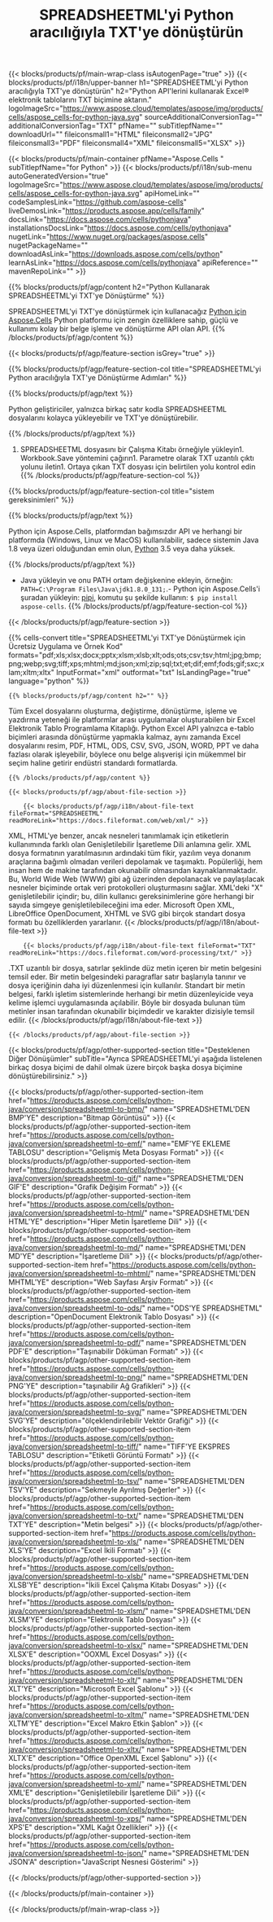 ﻿---
title: SPREADSHEETML'yi Python aracılığıyla TXT'ye dönüştürün
url: /tr/python-java/conversion/spreadsheetml-to-txt/
description: E-tablodan txt'ye Python dönüştürme için örnek kod. Python uygulamasında toplu elektronik tablo ml dosyalarını txt'ye dönüştürmek için API örnek kodunu kullanın.
---
{{< blocks/products/pf/main-wrap-class isAutogenPage="true" >}}
{{< blocks/products/pf/i18n/upper-banner h1="SPREADSHEETML\'yi Python aracılığıyla TXT\'ye dönüştürün" h2="Python API\'lerini kullanarak Excel® elektronik tablolarını TXT biçimine aktarın." logoImageSrc="https://www.aspose.cloud/templates/aspose/img/products/cells/aspose_cells-for-python-java.svg" sourceAdditionalConversionTag="" additionalConversionTag="TXT" pfName="" subTitlepfName="" downloadUrl="" fileiconsmall1="HTML" fileiconsmall2="JPG" fileiconsmall3="PDF" fileiconsmall4="XML" fileiconsmall5="XLSX" >}}

{{< blocks/products/pf/main-container pfName="Aspose.Cells " subTitlepfName="for Python" >}}
{{< blocks/products/pf/i18n/sub-menu autoGeneratedVersion="true" logoImageSrc="https://www.aspose.cloud/templates/aspose/img/products/cells/aspose_cells-for-python-java.svg" apiHomeLink="" codeSamplesLink="https://github.com/aspose-cells" liveDemosLink="https://products.aspose.app/cells/family" docsLink="https://docs.aspose.com/cells/pythonjava" installationsDocsLink="https://docs.aspose.com/cells/pythonjava" nugetLink="https://www.nuget.org/packages/aspose.cells" nugetPackageName="" downloadAsLink="https://downloads.aspose.com/cells/python" learnAsLink="https://docs.aspose.com/cells/pythonjava" apiReference="" mavenRepoLink="" >}}

{{% blocks/products/pf/agp/content h2="Python Kullanarak SPREADSHEETML\'yi TXT\'ye Dönüştürme" %}}

 SPREADSHEETML'yi TXT'ye dönüştürmek için kullanacağız
 [Python için Aspose.Cells](https://pypi.org/project/aspose-cells) 
 Python platformu için zengin özelliklere sahip, güçlü ve kullanımı kolay bir belge işleme ve dönüştürme API olan API. 
{{% /blocks/products/pf/agp/content %}}

{{< blocks/products/pf/agp/feature-section isGrey="true" >}}

{{% blocks/products/pf/agp/feature-section-col title="SPREADSHEETML\'yi Python aracılığıyla TXT\'ye Dönüştürme Adımları" %}}

{{% blocks/products/pf/agp/text %}}

 Python geliştiriciler, yalnızca birkaç satır kodla SPREADSHEETML dosyalarını kolayca yükleyebilir ve TXT'ye dönüştürebilir.

{{% /blocks/products/pf/agp/text %}}

1. SPREADSHEETML dosyasını bir Çalışma Kitabı örneğiyle yükleyin1. Workbook.Save yöntemini çağırın1. Parametre olarak TXT uzantılı çıktı yolunu iletin1. Ortaya çıkan TXT dosyası için belirtilen yolu kontrol edin
{{% /blocks/products/pf/agp/feature-section-col %}}

{{% blocks/products/pf/agp/feature-section-col title="sistem gereksinimleri" %}}

{{% blocks/products/pf/agp/text %}}

 Python için Aspose.Cells, platformdan bağımsızdır API ve herhangi bir platformda (Windows, Linux ve MacOS) kullanılabilir, sadece sistemin Java 1.8 veya üzeri olduğundan emin olun, [Python](https://www.python.org/downloads/) 3.5 veya daha yüksek. 
 
{{% /blocks/products/pf/agp/text %}}

- Java yükleyin ve onu PATH ortam değişkenine ekleyin, örneğin: <code>PATH=C:\Program Files\Java\jdk1.8.0_131;</code>.- Python için Aspose.Cells'i şuradan yükleyin: <a href="https://pypi.org/project/aspose-cells/">pipi</a>, komutu şu şekilde kullanın: <code>$ pip install aspose-cells</code>.
{{% /blocks/products/pf/agp/feature-section-col %}}

{{< /blocks/products/pf/agp/feature-section >}}

{{% cells-convert title="SPREADSHEETML\'yi TXT\'ye Dönüştürmek için Ücretsiz Uygulama ve Örnek Kod" formats="pdf;xls;xlsx;docx;pptx;xlsm;xlsb;xlt;ods;ots;csv;tsv;html;jpg;bmp;png;webp;svg;tiff;xps;mhtml;md;json;xml;zip;sql;txt;et;dif;emf;fods;gif;sxc;xlam;xltm;xltx" InputFormat="xml" outformat="txt" IsLandingPage="true" language="python" %}}
 
<!-- aboutfile Starts -->

    {{% blocks/products/pf/agp/content h2="" %}}

 Tüm Excel dosyalarını oluşturma, değiştirme, dönüştürme, işleme ve yazdırma yeteneği ile platformlar arası uygulamalar oluşturabilen bir Excel Elektronik Tablo Programlama Kitaplığı. Python Excel API yalnızca e-tablo biçimleri arasında dönüştürme yapmakla kalmaz, aynı zamanda Excel dosyalarını resim, PDF, HTML, ODS, CSV, SVG, JSON, WORD, PPT ve daha fazlası olarak işleyebilir, böylece onu belge alışverişi için mükemmel bir seçim haline getirir endüstri standardı formatlarda.

    {{% /blocks/products/pf/agp/content %}}

    {{< blocks/products/pf/agp/about-file-section >}}

        {{< blocks/products/pf/agp/i18n/about-file-text fileFormat="SPREADSHEETML" readMoreLink="https://docs.fileformat.com/web/xml/" >}}
XML, HTML'ye benzer, ancak nesneleri tanımlamak için etiketlerin kullanımında farklı olan Genişletilebilir İşaretleme Dili anlamına gelir. XML dosya formatının yaratılmasının ardındaki tüm fikir, yazılım veya donanım araçlarına bağımlı olmadan verileri depolamak ve taşımaktı. Popülerliği, hem insan hem de makine tarafından okunabilir olmasından kaynaklanmaktadır. Bu, World Wide Web (WWW) gibi ağ üzerinden depolanacak ve paylaşılacak nesneler biçiminde ortak veri protokolleri oluşturmasını sağlar. XML'deki "X" genişletilebilir içindir; bu, dilin kullanıcı gereksinimlerine göre herhangi bir sayıda simgeye genişletilebileceğini ima eder. Microsoft Open XML, LibreOffice OpenDocument, XHTML ve SVG gibi birçok standart dosya formatı bu özelliklerden yararlanır.
        {{< /blocks/products/pf/agp/i18n/about-file-text >}}

        {{< blocks/products/pf/agp/i18n/about-file-text fileFormat="TXT" readMoreLink="https://docs.fileformat.com/word-processing/txt/" >}}
.TXT uzantılı bir dosya, satırlar şeklinde düz metin içeren bir metin belgesini temsil eder. Bir metin belgesindeki paragraflar satır başlarıyla tanınır ve dosya içeriğinin daha iyi düzenlenmesi için kullanılır. Standart bir metin belgesi, farklı işletim sistemlerinde herhangi bir metin düzenleyicide veya kelime işlemci uygulamasında açılabilir. Böyle bir dosyada bulunan tüm metinler insan tarafından okunabilir biçimdedir ve karakter dizisiyle temsil edilir.
        {{< /blocks/products/pf/agp/i18n/about-file-text >}}

    {{< /blocks/products/pf/agp/about-file-section >}}

<!-- aboutfile Ends -->

{{< blocks/products/pf/agp/other-supported-section title="Desteklenen Diğer Dönüşümler" subTitle="Ayrıca SPREADSHEETML\'yi aşağıda listelenen birkaç dosya biçimi de dahil olmak üzere birçok başka dosya biçimine dönüştürebilirsiniz." >}}

{{< blocks/products/pf/agp/other-supported-section-item href="https://products.aspose.com/cells/python-java/conversion/spreadsheetml-to-bmp/" name="SPREADSHETML\'DEN BMP\'YE" description="Bitmap Görüntüsü" >}}
{{< blocks/products/pf/agp/other-supported-section-item href="https://products.aspose.com/cells/python-java/conversion/spreadsheetml-to-emf/" name="EMF\'YE EKLEME TABLOSU" description="Gelişmiş Meta Dosyası Formatı" >}}
{{< blocks/products/pf/agp/other-supported-section-item href="https://products.aspose.com/cells/python-java/conversion/spreadsheetml-to-gif/" name="SPREADSHETML\'DEN GIF\'E" description="Grafik Değişim Formatı" >}}
{{< blocks/products/pf/agp/other-supported-section-item href="https://products.aspose.com/cells/python-java/conversion/spreadsheetml-to-html/" name="SPREADSHETML\'DEN HTML\'YE" description="Hiper Metin İşaretleme Dili" >}}
{{< blocks/products/pf/agp/other-supported-section-item href="https://products.aspose.com/cells/python-java/conversion/spreadsheetml-to-md/" name="SPREADSHETML\'DEN MD\'YE" description="İşaretleme Dili" >}}
{{< blocks/products/pf/agp/other-supported-section-item href="https://products.aspose.com/cells/python-java/conversion/spreadsheetml-to-mhtml/" name="SPREADSHETML\'DEN MHTML\'YE" description="Web Sayfası Arşiv Formatı" >}}
{{< blocks/products/pf/agp/other-supported-section-item href="https://products.aspose.com/cells/python-java/conversion/spreadsheetml-to-ods/" name="ODS\'YE SPREADSHETML" description="OpenDocument Elektronik Tablo Dosyası" >}}
{{< blocks/products/pf/agp/other-supported-section-item href="https://products.aspose.com/cells/python-java/conversion/spreadsheetml-to-pdf/" name="SPREADSHETML\'DEN PDF\'E" description="Taşınabilir Döküman Formatı" >}}
{{< blocks/products/pf/agp/other-supported-section-item href="https://products.aspose.com/cells/python-java/conversion/spreadsheetml-to-png/" name="SPREADSHETML\'DEN PNG\'YE" description="taşınabilir Ağ Grafikleri" >}}
{{< blocks/products/pf/agp/other-supported-section-item href="https://products.aspose.com/cells/python-java/conversion/spreadsheetml-to-svg/" name="SPREADSHETML\'DEN SVG\'YE" description="ölçeklendirilebilir Vektör Grafiği" >}}
{{< blocks/products/pf/agp/other-supported-section-item href="https://products.aspose.com/cells/python-java/conversion/spreadsheetml-to-tiff/" name="TIFF\'YE EKSPRES TABLOSU" description="Etiketli Görüntü Formatı" >}}
{{< blocks/products/pf/agp/other-supported-section-item href="https://products.aspose.com/cells/python-java/conversion/spreadsheetml-to-tsv/" name="SPREADSHETML\'DEN TSV\'YE" description="Sekmeyle Ayrılmış Değerler" >}}
{{< blocks/products/pf/agp/other-supported-section-item href="https://products.aspose.com/cells/python-java/conversion/spreadsheetml-to-txt/" name="SPREADSHETML\'DEN TXT\'YE" description="Metin belgesi" >}}
{{< blocks/products/pf/agp/other-supported-section-item href="https://products.aspose.com/cells/python-java/conversion/spreadsheetml-to-xls/" name="SPREADSHETML\'DEN XLS\'YE" description="Excel İkili Formatı" >}}
{{< blocks/products/pf/agp/other-supported-section-item href="https://products.aspose.com/cells/python-java/conversion/spreadsheetml-to-xlsb/" name="SPREADSHETML\'DEN XLSB\'YE" description="İkili Excel Çalışma Kitabı Dosyası" >}}
{{< blocks/products/pf/agp/other-supported-section-item href="https://products.aspose.com/cells/python-java/conversion/spreadsheetml-to-xlsm/" name="SPREADSHETML\'DEN XLSM\'YE" description="Elektronik Tablo Dosyası" >}}
{{< blocks/products/pf/agp/other-supported-section-item href="https://products.aspose.com/cells/python-java/conversion/spreadsheetml-to-xlsx/" name="SPREADSHETML\'DEN XLSX\'E" description="OOXML Excel Dosyası" >}}
{{< blocks/products/pf/agp/other-supported-section-item href="https://products.aspose.com/cells/python-java/conversion/spreadsheetml-to-xlt/" name="SPREADSHETML\'DEN XLT\'YE" description="Microsoft Excel Şablonu" >}}
{{< blocks/products/pf/agp/other-supported-section-item href="https://products.aspose.com/cells/python-java/conversion/spreadsheetml-to-xltm/" name="SPREADSHETML\'DEN XLTM\'YE" description="Excel Makro Etkin Şablon" >}}
{{< blocks/products/pf/agp/other-supported-section-item href="https://products.aspose.com/cells/python-java/conversion/spreadsheetml-to-xltx/" name="SPREADSHETML\'DEN XLTX\'E" description="Office OpenXML Excel Şablonu" >}}
{{< blocks/products/pf/agp/other-supported-section-item href="https://products.aspose.com/cells/python-java/conversion/spreadsheetml-to-xml/" name="SPREADSHETML\'DEN XML\'E" description="Genişletilebilir İşaretleme Dili" >}}
{{< blocks/products/pf/agp/other-supported-section-item href="https://products.aspose.com/cells/python-java/conversion/spreadsheetml-to-xps/" name="SPREADSHETML\'DEN XPS\'E" description="XML Kağıt Özellikleri" >}}
{{< blocks/products/pf/agp/other-supported-section-item href="https://products.aspose.com/cells/python-java/conversion/spreadsheetml-to-json/" name="SPREADSHETML\'DEN JSON\'A" description="JavaScript Nesnesi Gösterimi" >}}

{{< /blocks/products/pf/agp/other-supported-section >}}

{{< /blocks/products/pf/main-container >}}
    
{{< /blocks/products/pf/main-wrap-class >}}
